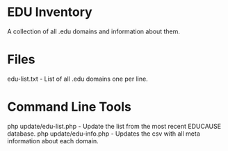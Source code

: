 EDU Inventory
=============

A collection of all .edu domains and information about them.


Files
=============
edu-list.txt - List of all .edu domains one per line.



Command Line Tools
=============
php update/edu-list.php - Update the list from the most recent EDUCAUSE database.
php update/edu-info.php - Updates the csv with all meta information about each domain.